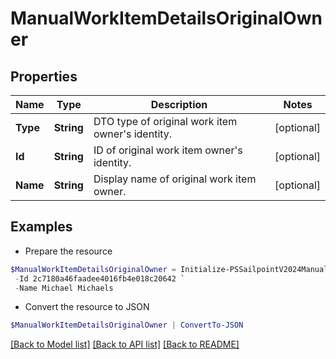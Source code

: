 # ManualWorkItemDetailsOriginalOwner
## Properties

Name | Type | Description | Notes
------------ | ------------- | ------------- | -------------
**Type** | **String** | DTO type of original work item owner&#39;s identity. | [optional] 
**Id** | **String** | ID of original work item owner&#39;s identity. | [optional] 
**Name** | **String** | Display name of original work item owner. | [optional] 

## Examples

- Prepare the resource
```powershell
$ManualWorkItemDetailsOriginalOwner = Initialize-PSSailpointV2024ManualWorkItemDetailsOriginalOwner  -Type IDENTITY `
 -Id 2c7180a46faadee4016fb4e018c20642 `
 -Name Michael Michaels
```

- Convert the resource to JSON
```powershell
$ManualWorkItemDetailsOriginalOwner | ConvertTo-JSON
```

[[Back to Model list]](../README.md#documentation-for-models) [[Back to API list]](../README.md#documentation-for-api-endpoints) [[Back to README]](../README.md)

